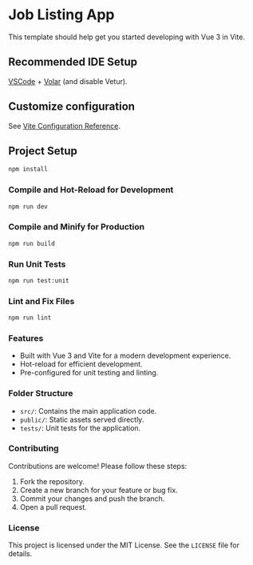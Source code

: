 # Job Listing App

This template should help get you started developing with Vue 3 in Vite.

## Recommended IDE Setup

[VSCode](https://code.visualstudio.com/) + [Volar](https://marketplace.visualstudio.com/items?itemName=Vue.volar) (and disable Vetur).

## Customize configuration

See [Vite Configuration Reference](https://vite.dev/config/).

## Project Setup

```sh
npm install
```

### Compile and Hot-Reload for Development

```sh
npm run dev
```

### Compile and Minify for Production

```sh
npm run build
```

### Run Unit Tests

```sh
npm run test:unit
```

### Lint and Fix Files

```sh
npm run lint
```

### Features

- Built with Vue 3 and Vite for a modern development experience.
- Hot-reload for efficient development.
- Pre-configured for unit testing and linting.

### Folder Structure

- `src/`: Contains the main application code.
- `public/`: Static assets served directly.
- `tests/`: Unit tests for the application.

### Contributing

Contributions are welcome! Please follow these steps:

1. Fork the repository.
2. Create a new branch for your feature or bug fix.
3. Commit your changes and push the branch.
4. Open a pull request.

### License

This project is licensed under the MIT License. See the `LICENSE` file for details.

